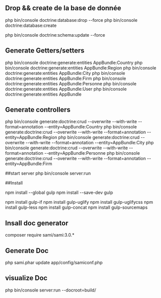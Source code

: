 ## Drop && create de la base de donnée

php bin/console doctrine:database:drop --force
php bin/console doctrine:database:create

php bin/console doctrine:schema:update --force

## Generate Getters/setters
php bin/console doctrine:generate:entities AppBundle:Country
php bin/console doctrine:generate:entities AppBundle:Region
php bin/console doctrine:generate:entities AppBundle:City
php bin/console doctrine:generate:entities AppBundle:Firm
php bin/console doctrine:generate:entities AppBundle:Personne
php bin/console doctrine:generate:entities AppBundle:User
php bin/console doctrine:generate:entities AppBundle


## Generate controllers
php bin/console generate:doctrine:crud --overwrite --with-write  --format=annotation --entity=AppBundle:Country
php bin/console generate:doctrine:crud --overwrite --with-write  --format=annotation --entity=AppBundle:Region
php bin/console generate:doctrine:crud --overwrite --with-write  --format=annotation --entity=AppBundle:City
php bin/console generate:doctrine:crud --overwrite --with-write  --format=annotation --entity=AppBundle:Personne
php bin/console generate:doctrine:crud --overwrite --with-write  --format=annotation --entity=AppBundle:Firm


##start server
php bin/console server:run


##Install

npm install --global gulp
npm install --save-dev gulp

npm install gulp-if
npm install gulp-uglify
npm install gulp-uglifycss
npm install gulp-less
npm install gulp-concat
npm install gulp-sourcemaps


## Insall doc generator
composer require sami/sami:3.0.*

## Generate Doc
php sami.phar update app/config/samiconf.php

## visualize Doc
php bin/console server:run --docroot=build/
